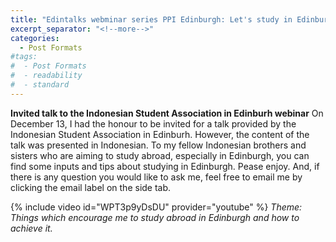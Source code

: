 ```yaml
---
title: "Edintalks webminar series PPI Edinburgh: Let's study in Edinburgh!"
excerpt_separator: "<!--more-->"
categories:
  - Post Formats
#tags:
#  - Post Formats
#  - readability
#  - standard
---
```


**Invited talk to the Indonesian Student Association in Edinburh webinar**
On December 13, I had the honour to be invited for a talk provided by the Indonesian Student Association in Edinburh. However, the content of the talk was presented in Indonesian. To my fellow Indonesian brothers and sisters who are aiming to study abroad, especially in Edinburgh, you can find some inputs and tips about studying in Edinburgh. Pease enjoy. And, if there is any question you would like to ask me, feel free to email me by clicking the email label on the side tab. 




{% include video id="WPT3p9yDsDU" provider="youtube" %} *Theme: Things which encourage me to study abroad in Edinburgh and how to achieve it.*
